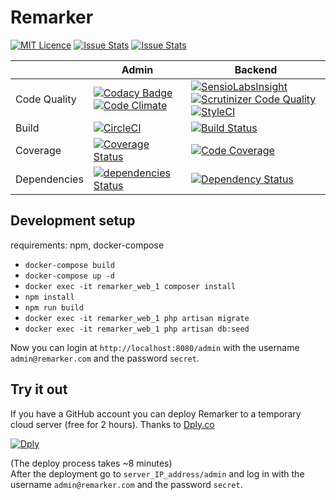 # Remarker  

[![MIT Licence](https://badges.frapsoft.com/os/mit/mit.svg?v=103)](https://github.com/bigfish-hu/remarker/blob/master/LICENSE) 
[![Issue Stats](http://issuestats.com/github/bigfish-hu/remarker/badge/pr?style=flat)](http://issuestats.com/github/bigfish-hu/remarker) 
[![Issue Stats](http://issuestats.com/github/bigfish-hu/remarker/badge/issue?style=flat)](http://issuestats.com/github/bigfish-hu/remarker) 

| | Admin | Backend |
|--------|-------|---------|
|Code Quality|[![Codacy Badge](https://api.codacy.com/project/badge/Grade/8ffb76d1ea2044f38272692833a40c1b)](https://www.codacy.com/app/nadapapa/remarker?utm_source=github.com&amp;utm_medium=referral&amp;utm_content=bigfish-hu/remarker&amp;utm_campaign=Badge_Grade) [![Code Climate](https://codeclimate.com/github/bigfish-hu/remarker/badges/gpa.svg)](https://codeclimate.com/github/bigfish-hu/remarker) |[![SensioLabsInsight](https://insight.sensiolabs.com/projects/5672bd1c-eaa1-4424-92bc-4cfd4cebfb2b/small.png)](https://insight.sensiolabs.com/projects/5672bd1c-eaa1-4424-92bc-4cfd4cebfb2b) [![Scrutinizer Code Quality](https://scrutinizer-ci.com/g/bigfish-hu/remarker/badges/quality-score.png?b=master)](https://scrutinizer-ci.com/g/bigfish-hu/remarker/?branch=master) [![StyleCI](https://styleci.io/repos/57279861/shield?branch=master)](https://styleci.io/repos/57279861)
|Build      | [![CircleCI](https://circleci.com/gh/bigfish-hu/remarker/tree/master.svg?style=svg)](https://circleci.com/gh/bigfish-hu/remarker/tree/master) |[![Build Status](https://travis-ci.org/bigfish-hu/remarker.svg?branch=master)](https://travis-ci.org/bigfish-hu/remarker)|
|Coverage   | [![Coverage Status](https://coveralls.io/repos/github/bigfish-hu/remarker/badge.svg)](https://coveralls.io/github/bigfish-hu/remarker) |[![Code Coverage](https://scrutinizer-ci.com/g/bigfish-hu/remarker/badges/coverage.png?b=master)](https://scrutinizer-ci.com/g/bigfish-hu/remarker/?branch=master)| 
|Dependencies|[![dependencies Status](https://david-dm.org/bigfish-hu/remarker/status.svg?path=admin)](https://david-dm.org/bigfish-hu/remarker?path=admin)|[![Dependency Status](https://www.versioneye.com/user/projects/5908d9bf82470b0069c268f6/badge.svg?style=flat-square)](https://www.versioneye.com/user/projects/5908d9bf82470b0069c268f6)|

## Development setup  

  requirements: npm, docker-compose  

- `docker-compose build`
- `docker-compose up -d`
- `docker exec -it remarker_web_1 composer install`
- `npm install`
- `npm run build`  
- `docker exec -it remarker_web_1 php artisan migrate`  
- `docker exec -it remarker_web_1 php artisan db:seed`

Now you can login at `http://localhost:8080/admin` with the username `admin@remarker.com` and the password `secret`.  

## Try it out  
If you have a GitHub account you can deploy Remarker to a temporary cloud server (free for 2 hours). Thanks to [Dply.co](https://dply.co/)
  
[![Dply](https://dply.co/b.svg)](https://dply.co/b/DMNqhtCG) 
  
(The deploy process takes ~8 minutes)  
After the deployment go to `server_IP_address/admin` and log in with the username `admin@remarker.com` and the password `secret`.  

